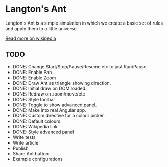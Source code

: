 Langton's Ant
=============

Langton's Ant is a simple simulation in which we create a basic set of rules and apply them to a little universe. 

[Read more on wikipedia](http://en.wikipedia.org/wiki/Langton's_ant)

TODO
----

 * DONE: Change Start/Stop/Pause/Resume etc to just Run/Pause
 * DONE: Enable Pan
 * DONE: Enable Zoom
 * DONE: Draw Ant as triangle showing direction.
 * DONE: Initial draw on DOM loaded.
 * DONE: Redraw on zoom/move/etc
 * DONE: Style toolbar
 * DONE: Toggle to show advanced panel.
 * DONE: Make into real Angular app.
 * DONE: Custom directive for a colour picker.
 * DONE: Default colours.
 * DONE: Wikipedia link
 * DONE: Style advanced panel
 * Write tests
 * Write article
 * Publish
 * Share Ant button
 * Example configurations